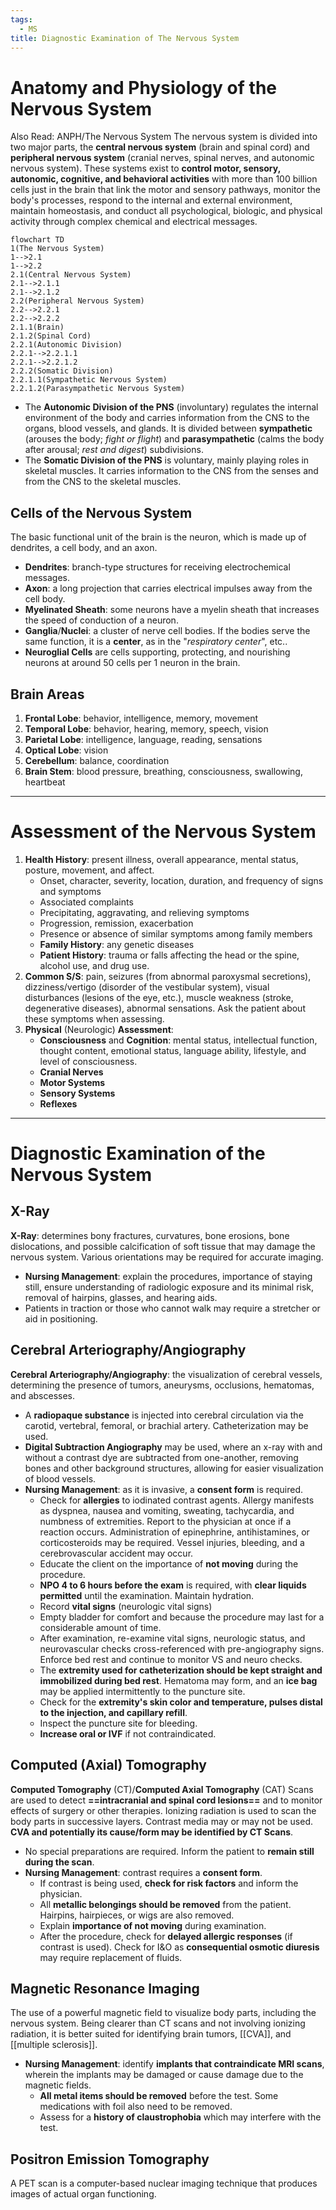 ```yaml
---
tags:
  - MS
title: Diagnostic Examination of The Nervous System
---
```

# Anatomy and Physiology of the Nervous System
Also Read: ANPH/The Nervous System
The nervous system is divided into two major parts, the **central nervous system** (brain and spinal cord) and **peripheral nervous system** (cranial nerves, spinal nerves, and autonomic nervous system). These systems exist to **control motor, sensory, autonomic, cognitive, and behavioral activities** with more than 100 billion cells just in the brain that link the motor and sensory pathways, monitor the body's processes, respond to the internal and external environment, maintain homeostasis, and conduct all psychological, biologic, and physical activity through complex chemical and electrical messages.
```mermaid
flowchart TD
1(The Nervous System)
1-->2.1
1-->2.2
2.1(Central Nervous System)
2.1-->2.1.1
2.1-->2.1.2
2.2(Peripheral Nervous System)
2.2-->2.2.1
2.2-->2.2.2
2.1.1(Brain)
2.1.2(Spinal Cord)
2.2.1(Autonomic Division)
2.2.1-->2.2.1.1
2.2.1-->2.2.1.2
2.2.2(Somatic Division)
2.2.1.1(Sympathetic Nervous System)
2.2.1.2(Parasympathetic Nervous System)
```
- The **Autonomic Division of the PNS** (involuntary) regulates the internal environment of the body and carries information from the CNS to the organs, blood vessels, and glands. It is divided between **sympathetic** (arouses the body; *fight or flight*) and **parasympathetic** (calms the body after arousal; *rest and digest*) subdivisions.
- The **Somatic Division of the PNS** is voluntary, mainly playing roles in skeletal muscles. It carries information to the CNS from the senses and from the CNS to the skeletal muscles.
## Cells of the Nervous System
The basic functional unit of the brain is the neuron, which is made up of dendrites, a cell body, and an axon.
- **Dendrites**: branch-type structures for receiving electrochemical messages.
- **Axon**: a long projection that carries electrical impulses away from the cell body.
- **Myelinated Sheath**: some neurons have a myelin sheath that increases the speed of conduction of a neuron.
- **Ganglia**/**Nuclei**: a cluster of nerve cell bodies. If the bodies serve the same function, it is a **center**, as in the "*respiratory center*", etc..
- **Neuroglial Cells** are cells supporting, protecting, and nourishing neurons at around 50 cells per 1 neuron in the brain.
## Brain Areas
1. **Frontal Lobe**: behavior, intelligence, memory, movement
2. **Temporal Lobe**: behavior, hearing, memory, speech, vision
3. **Parietal Lobe**: intelligence, language, reading, sensations
4. **Optical Lobe**: vision
5. **Cerebellum**: balance, coordination
6. **Brain Stem**: blood pressure, breathing, consciousness, swallowing, heartbeat
___
# Assessment of the Nervous System
1. **Health History**: present illness, overall appearance, mental status, posture, movement, and affect.
	- Onset, character, severity, location, duration, and frequency of signs and symptoms
	- Associated complaints
	- Precipitating, aggravating, and relieving symptoms
	- Progression, remission, exacerbation
	- Presence or absence of similar symptoms among family members
	- **Family History**: any genetic diseases
	- **Patient History**: trauma or falls affecting the head or the spine, alcohol use, and drug use.
2. **Common S/S**: pain, seizures (from abnormal paroxysmal secretions), dizziness/vertigo (disorder of the vestibular system), visual disturbances (lesions of the eye, etc.), muscle weakness (stroke, degenerative diseases), abnormal sensations. Ask the patient about these symptoms when assessing.
3. **Physical** (Neurologic) **Assessment**:
	- **Consciousness** and **Cognition**: mental status, intellectual function, thought content, emotional status, language ability, lifestyle, and level of consciousness.
	- **Cranial Nerves**
	- **Motor Systems**
	- **Sensory Systems**
	- **Reflexes**
___
# Diagnostic Examination of the Nervous System
## X-Ray
**X-Ray**: determines bony fractures, curvatures, bone erosions, bone dislocations, and possible calcification of soft tissue that may damage the nervous system. Various orientations may be required for accurate imaging.
- **Nursing Management**: explain the procedures, importance of staying still, ensure understanding of radiologic exposure and its minimal risk, removal of hairpins, glasses, and hearing aids.
- Patients in traction or those who cannot walk may require a stretcher or aid in positioning.
## Cerebral Arteriography/Angiography
**Cerebral Arteriography/Angiography**: the visualization of cerebral vessels, determining the presence of tumors, aneurysms, occlusions, hematomas, and abscesses.
- A **radiopaque substance** is injected into cerebral circulation via the carotid, vertebral, femoral, or brachial artery. Catheterization may be used.
- **Digital Subtraction Angiography** may be used, where an x-ray with and without a contrast dye are subtracted from one-another, removing bones and other background structures, allowing for easier visualization of blood vessels.
- **Nursing Management**: as it is invasive, a **consent form** is required.
	- Check for **allergies** to iodinated contrast agents. Allergy manifests as dyspnea, nausea and vomiting, sweating, tachycardia, and numbness of extremities. Report to the physician at once if a reaction occurs. Administration of epinephrine, antihistamines, or corticosteroids may be required. Vessel injuries, bleeding, and a cerebrovascular accident may occur.
	- Educate the client on the importance of **not moving** during the procedure.
	- **NPO 4 to 6 hours before the exam** is required, with **clear liquids permitted** until the examination. Maintain hydration.
	- Record **vital signs** (neurologic vital signs)
	- Empty bladder for comfort and because the procedure may last for a considerable amount of time.
	- After examination, re-examine vital signs, neurologic status, and neurovascular checks cross-referenced with pre-angiography signs. Enforce bed rest and continue to monitor VS and neuro checks.
	- The **extremity used for catheterization should be kept straight and immobilized during bed rest**. Hematoma may form, and an **ice bag** may be applied intermittently to the puncture site.
	- Check for the **extremity's skin color and temperature, pulses distal to the injection, and capillary refill**.
	- Inspect the puncture site for bleeding.
	- **Increase oral or IVF** if not contraindicated.
## Computed (Axial) Tomography
**Computed Tomography** (CT)/**Computed Axial Tomography** (CAT) Scans are used to detect **==intracranial and spinal cord lesions==** and to monitor effects of surgery or other therapies. Ionizing radiation is used to scan the body parts in successive layers. Contrast media may or may not be used. **CVA and potentially its cause/form may be identified by CT Scans**.
- No special preparations are required. Inform the patient to **remain still during the scan**.
- **Nursing Management**: contrast requires a **consent form**.
	- If contrast is being used, **check for risk factors** and inform the physician.
	- All **metallic belongings should be removed** from the patient. Hairpins, hairpieces, or wigs are also removed.
	- Explain **importance of not moving** during examination.
	- After the procedure, check for **delayed allergic responses** (if contrast is used). Check for I&O as **consequential osmotic diuresis** may require replacement of fluids.
## Magnetic Resonance Imaging
The use of a powerful magnetic field to visualize body parts, including the nervous system. Being clearer than CT scans and not involving ionizing radiation, it is better suited for identifying brain tumors, [[CVA]], and [[multiple sclerosis]].
- **Nursing Management**: identify **implants that contraindicate MRI scans**, wherein the implants may be damaged or cause damage due to the magnetic fields.
	- **All metal items should be removed** before the test. Some medications with foil also need to be removed.
	- Assess for a **history of claustrophobia** which may interfere with the test.
## Positron Emission Tomography
A PET scan is a computer-based nuclear imaging technique that produces images of actual organ functioning.